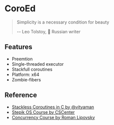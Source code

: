 # CoroEd

> Simplicity is a necessary condition for beauty
>
> -- Leo Tolstoy, 📖 Russian writer

## Features

- Preemtion
- Single-threaded executor
- Stackfull coroutines
- Platform: x64
- Zombie-fibers

## Reference

- [Stackless Coroutines in C by @vityaman](https://github.com/vityaman-edu/c-coroutines)
- [Stepik OS Course by CSCenter](https://github.com/cscenter/OS_online_course)
- [Concurrency Course by Roman Lipovsky](https://gitlab.com/Lipovsky/concurrency-course)
